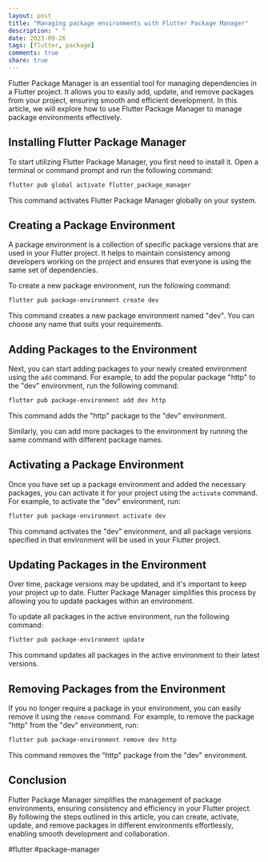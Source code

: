 ```yaml
---
layout: post
title: "Managing package environments with Flutter Package Manager"
description: " "
date: 2023-09-26
tags: [flutter, package]
comments: true
share: true
---
```


Flutter Package Manager is an essential tool for managing dependencies in a Flutter project. It allows you to easily add, update, and remove packages from your project, ensuring smooth and efficient development. In this article, we will explore how to use Flutter Package Manager to manage package environments effectively.

## Installing Flutter Package Manager

To start utilizing Flutter Package Manager, you first need to install it. Open a terminal or command prompt and run the following command:

```bash
flutter pub global activate flutter_package_manager
```

This command activates Flutter Package Manager globally on your system.

## Creating a Package Environment

A package environment is a collection of specific package versions that are used in your Flutter project. It helps to maintain consistency among developers working on the project and ensures that everyone is using the same set of dependencies.

To create a new package environment, run the following command:

```bash
flutter pub package-environment create dev
```

This command creates a new package environment named "dev". You can choose any name that suits your requirements.

## Adding Packages to the Environment

Next, you can start adding packages to your newly created environment using the `add` command. For example, to add the popular package "http" to the "dev" environment, run the following command:

```bash
flutter pub package-environment add dev http
```

This command adds the "http" package to the "dev" environment.

Similarly, you can add more packages to the environment by running the same command with different package names.

## Activating a Package Environment

Once you have set up a package environment and added the necessary packages, you can activate it for your project using the `activate` command. For example, to activate the "dev" environment, run:

```bash
flutter pub package-environment activate dev
```

This command activates the "dev" environment, and all package versions specified in that environment will be used in your Flutter project.

## Updating Packages in the Environment

Over time, package versions may be updated, and it's important to keep your project up to date. Flutter Package Manager simplifies this process by allowing you to update packages within an environment.

To update all packages in the active environment, run the following command:

```bash
flutter pub package-environment update
```

This command updates all packages in the active environment to their latest versions.

## Removing Packages from the Environment

If you no longer require a package in your environment, you can easily remove it using the `remove` command. For example, to remove the package "http" from the "dev" environment, run:

```bash
flutter pub package-environment remove dev http
```

This command removes the "http" package from the "dev" environment.

## Conclusion

Flutter Package Manager simplifies the management of package environments, ensuring consistency and efficiency in your Flutter project. By following the steps outlined in this article, you can create, activate, update, and remove packages in different environments effortlessly, enabling smooth development and collaboration.

#flutter #package-manager